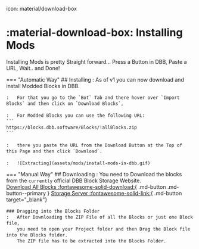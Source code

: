 icon: material/download-box

<meta content="Community Modded Blocks - DBB Documentation" property="og:title" />
<meta content="The Community Blocks Include more functions for the usage in DBB which are not included by default and are recommended to be installed if not already done so. You can also follow this guide to update your Blocks." property="og:description" />
<meta content="https://dbb.software/" property="og:url" />
<meta content="https://raw.githubusercontent.com/XCraftTM/DBBDocs/refs/heads/main/docs/assets/favicon.png" property="og:image" />
<meta content="#292e4a" data-react-helmet="true" name="theme-color" />

# :material-download-box: Installing Mods

Installing Mods is pretty Straight forward... Press a Button in DBB, Paste a URL, Wait.. and Done!

=== "Automatic Way"
    ## Installing
    :   As of v1 you can now download and install Modded Blocks in DBB.  

    :   For that you go to the `Bot` Tab and there hover over `Import Blocks` and then click on `Download Blocks`, 

    :   For Modded Blocks you can use the following URL:
    ```
    https://blocks.dbb.software/Blocks/!allBlocks.zip
    ```

    :   there you paste the URL from the Download Button at the Top of this Page and then click `Download`.

    :   ![Extracting](assets/mods/install-mods-in-dbb.gif)

=== "Manual Way"
    ## Downloading
    :   You need to Download the blocks from the `currently` official DBB Block Storage Website.  
        [Download All Blocks :fontawesome-solid-download:](https://blocks.dbb.software/Blocks/!allBlocks.zip){ .md-button .md-button--primary }
        [Storage Server :fontawesome-solid-link:](https://blocks.dbb.software/Blocks/){ .md-button target="_blank"}
    
    ### Dragging into the Blocks Folder
    :   After Downloading the ZIP File of all the Blocks or just one Block file,
        you need to open your Project folder and then Drag the Block file into the Blocks folder.
        The ZIP file has to be extracted into the Blocks Folder.



